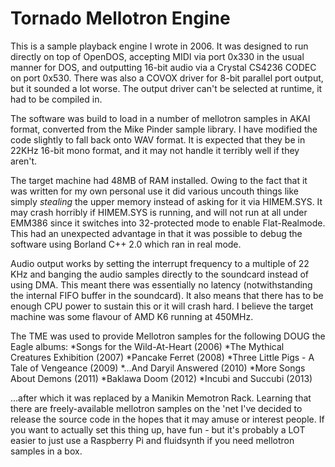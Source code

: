 # Tornado Mellotron Engine

This is a sample playback engine I wrote in 2006.  It was designed to run directly on top of OpenDOS, accepting MIDI via port 0x330 in the usual manner for DOS, and outputting 16-bit audio via a Crystal CS4236 CODEC on port 0x530.  There was also a COVOX driver for 8-bit parallel port output, but it sounded a lot worse.  The output driver can't be selected at runtime, it had to be compiled in.

The software was build to load in a number of mellotron samples in AKAI format, converted from the Mike Pinder sample library.  I have modified the code slightly to fall back onto WAV format.  It is expected that they be in 22KHz 16-bit mono format, and it may not handle it terribly well if they aren't.

The target machine had 48MB of RAM installed.  Owing to the fact that it was written for my own personal use it did various uncouth things like simply _stealing_ the upper memory instead of asking for it via HIMEM.SYS.  It may crash horribly if HIMEM.SYS is running, and will not run at all under EMM386 since it switches into 32-protected mode to enable Flat-Realmode.  This had an unexpected advantage in that it was possible to debug the software using Borland C++ 2.0 which ran in real mode.

Audio output works by setting the interrupt frequency to a multiple of 22 KHz and banging the audio samples directly to the soundcard instead of using DMA.  This meant there was essentially no latency (notwithstanding the internal FIFO buffer in the soundcard).  It also means that there has to be enough CPU power to sustain this or it will crash hard.  I believe the target machine was some flavour of AMD K6 running at 450MHz.

The TME was used to provide Mellotron samples for the following DOUG the Eagle albums:
*Songs for the Wild-At-Heart (2006)
*The Mythical Creatures Exhibition (2007)
*Pancake Ferret (2008)
*Three Little Pigs - A Tale of Vengeance (2009)
*...And Daryil Answered (2010)
*More Songs About Demons (2011)
*Baklawa Doom (2012)
*Incubi and Succubi (2013)

...after which it was replaced by a Manikin Memotron Rack.
Learning that there are freely-available mellotron samples on the 'net I've decided to release the source code in the hopes that it may amuse or interest people.  If you want to actually set this thing up, have fun - but it's probably a LOT easier to just use a Raspberry Pi and fluidsynth if you need mellotron samples in a box.

